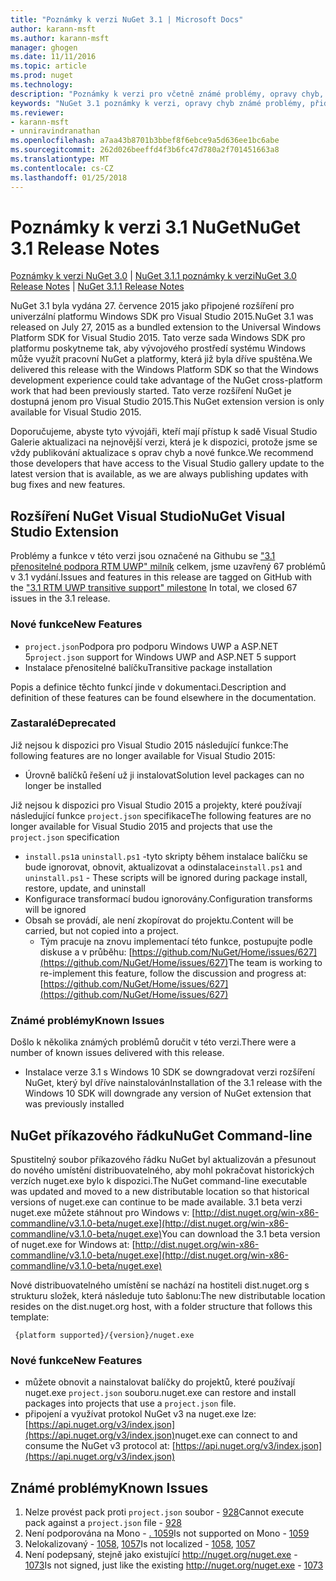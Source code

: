 ```yaml
---
title: "Poznámky k verzi NuGet 3.1 | Microsoft Docs"
author: karann-msft
ms.author: karann-msft
manager: ghogen
ms.date: 11/11/2016
ms.topic: article
ms.prod: nuget
ms.technology: 
description: "Poznámky k verzi pro včetně známé problémy, opravy chyb, přidaných funkcí a chcete 3.1 NuGet."
keywords: "NuGet 3.1 poznámky k verzi, opravy chyb známé problémy, přidat funkce, chcete"
ms.reviewer:
- karann-msft
- unniravindranathan
ms.openlocfilehash: a7aa43b8701b3bbef8f6ebce9a5d636ee1bc6abe
ms.sourcegitcommit: 262d026beeffd4f3b6fc47d780a2f701451663a8
ms.translationtype: MT
ms.contentlocale: cs-CZ
ms.lasthandoff: 01/25/2018
---
```

# <a name="nuget-31-release-notes"></a><span data-ttu-id="ae5ee-104">Poznámky k verzi 3.1 NuGet</span><span class="sxs-lookup"><span data-stu-id="ae5ee-104">NuGet 3.1 Release Notes</span></span>

<span data-ttu-id="ae5ee-105">[Poznámky k verzi NuGet 3.0](../release-notes/nuget-3.0.0.md) | [NuGet 3.1.1 poznámky k verzi](../release-notes/nuget-3.1.1.md)</span><span class="sxs-lookup"><span data-stu-id="ae5ee-105">[NuGet 3.0 Release Notes](../release-notes/nuget-3.0.0.md) | [NuGet 3.1.1 Release Notes](../release-notes/nuget-3.1.1.md)</span></span>

<span data-ttu-id="ae5ee-106">NuGet 3.1 byla vydána 27. července 2015 jako připojené rozšíření pro univerzální platformu Windows SDK pro Visual Studio 2015.</span><span class="sxs-lookup"><span data-stu-id="ae5ee-106">NuGet 3.1 was released on July 27, 2015 as a bundled extension to the Universal Windows Platform SDK for Visual Studio 2015.</span></span> <span data-ttu-id="ae5ee-107">Tato verze sada Windows SDK pro platformu poskytneme tak, aby vývojového prostředí systému Windows může využít pracovní NuGet a platformy, která již byla dříve spuštěna.</span><span class="sxs-lookup"><span data-stu-id="ae5ee-107">We delivered this release with the Windows Platform SDK so that the Windows development experience could take advantage of the NuGet cross-platform work that had been previously started.</span></span> <span data-ttu-id="ae5ee-108">Tato verze rozšíření NuGet je dostupná jenom pro Visual Studio 2015.</span><span class="sxs-lookup"><span data-stu-id="ae5ee-108">This NuGet extension version is only available for Visual Studio 2015.</span></span>

<span data-ttu-id="ae5ee-109">Doporučujeme, abyste tyto vývojáři, kteří mají přístup k sadě Visual Studio Galerie aktualizaci na nejnovější verzi, která je k dispozici, protože jsme se vždy publikování aktualizace s oprav chyb a nové funkce.</span><span class="sxs-lookup"><span data-stu-id="ae5ee-109">We recommend those developers that have access to the Visual Studio gallery update to the latest version that is available, as we are always publishing updates with bug fixes and new features.</span></span>

## <a name="nuget-visual-studio-extension"></a><span data-ttu-id="ae5ee-110">Rozšíření NuGet Visual Studio</span><span class="sxs-lookup"><span data-stu-id="ae5ee-110">NuGet Visual Studio Extension</span></span>

<span data-ttu-id="ae5ee-111">Problémy a funkce v této verzi jsou označené na Githubu se ["3.1 přenositelné podpora RTM UWP" milník](https://github.com/NuGet/Home/issues?utf8=%E2%9C%93&q=is%3Aclosed+milestone%3A%223.1+RTM+UWP+transitive+support%22+) celkem, jsme uzavřený 67 problémů v 3.1 vydání.</span><span class="sxs-lookup"><span data-stu-id="ae5ee-111">Issues and features in this release are tagged on GitHub with the ["3.1 RTM UWP transitive support" milestone](https://github.com/NuGet/Home/issues?utf8=%E2%9C%93&q=is%3Aclosed+milestone%3A%223.1+RTM+UWP+transitive+support%22+)  In total, we closed 67 issues in the 3.1 release.</span></span>

### <a name="new-features"></a><span data-ttu-id="ae5ee-112">Nové funkce</span><span class="sxs-lookup"><span data-stu-id="ae5ee-112">New Features</span></span>

* <span data-ttu-id="ae5ee-113">`project.json`Podpora pro podporu Windows UWP a ASP.NET 5</span><span class="sxs-lookup"><span data-stu-id="ae5ee-113">`project.json` support for Windows UWP and ASP.NET 5 support</span></span>
* <span data-ttu-id="ae5ee-114">Instalace přenositelné balíčku</span><span class="sxs-lookup"><span data-stu-id="ae5ee-114">Transitive package installation</span></span>

<span data-ttu-id="ae5ee-115">Popis a definice těchto funkcí jinde v dokumentaci.</span><span class="sxs-lookup"><span data-stu-id="ae5ee-115">Description and definition of these features can be found elsewhere in the documentation.</span></span>

### <a name="deprecated"></a><span data-ttu-id="ae5ee-116">Zastaralé</span><span class="sxs-lookup"><span data-stu-id="ae5ee-116">Deprecated</span></span>

<span data-ttu-id="ae5ee-117">Již nejsou k dispozici pro Visual Studio 2015 následující funkce:</span><span class="sxs-lookup"><span data-stu-id="ae5ee-117">The following features are no longer available for Visual Studio 2015:</span></span>

* <span data-ttu-id="ae5ee-118">Úrovně balíčků řešení už ji instalovat</span><span class="sxs-lookup"><span data-stu-id="ae5ee-118">Solution level packages can no longer be installed</span></span>

<span data-ttu-id="ae5ee-119">Již nejsou k dispozici pro Visual Studio 2015 a projekty, které používají následující funkce `project.json` specifikace</span><span class="sxs-lookup"><span data-stu-id="ae5ee-119">The following features are no longer available for Visual Studio 2015 and projects that use the `project.json` specification</span></span>

* <span data-ttu-id="ae5ee-120">`install.ps1`a `uninstall.ps1` -tyto skripty během instalace balíčku se bude ignorovat, obnovit, aktualizovat a odinstalace</span><span class="sxs-lookup"><span data-stu-id="ae5ee-120">`install.ps1` and `uninstall.ps1` - These scripts will be ignored during package install, restore, update, and uninstall</span></span>
* <span data-ttu-id="ae5ee-121">Konfigurace transformací budou ignorovány.</span><span class="sxs-lookup"><span data-stu-id="ae5ee-121">Configuration transforms will be ignored</span></span>
* <span data-ttu-id="ae5ee-122">Obsah se provádí, ale není zkopírovat do projektu.</span><span class="sxs-lookup"><span data-stu-id="ae5ee-122">Content will be carried, but not copied into a project.</span></span>
    * <span data-ttu-id="ae5ee-123">Tým pracuje na znovu implementací této funkce, postupujte podle diskuse a v průběhu: [https://github.com/NuGet/Home/issues/627](https://github.com/NuGet/Home/issues/627)</span><span class="sxs-lookup"><span data-stu-id="ae5ee-123">The team is working to re-implement this feature, follow the discussion and progress at: [https://github.com/NuGet/Home/issues/627](https://github.com/NuGet/Home/issues/627)</span></span>


### <a name="known-issues"></a><span data-ttu-id="ae5ee-124">Známé problémy</span><span class="sxs-lookup"><span data-stu-id="ae5ee-124">Known Issues</span></span>

<span data-ttu-id="ae5ee-125">Došlo k několika známých problémů doručit v této verzi.</span><span class="sxs-lookup"><span data-stu-id="ae5ee-125">There were a number of known issues delivered with this release.</span></span>

* <span data-ttu-id="ae5ee-126">Instalace verze 3.1 s Windows 10 SDK se downgradovat verzi rozšíření NuGet, který byl dříve nainstalován</span><span class="sxs-lookup"><span data-stu-id="ae5ee-126">Installation of the 3.1 release with the Windows 10 SDK will downgrade any version of NuGet extension that was previously installed</span></span>

## <a name="nuget-command-line"></a><span data-ttu-id="ae5ee-127">NuGet příkazového řádku</span><span class="sxs-lookup"><span data-stu-id="ae5ee-127">NuGet Command-line</span></span>

<span data-ttu-id="ae5ee-128">Spustitelný soubor příkazového řádku NuGet byl aktualizován a přesunout do nového umístění distribuovatelného, aby mohl pokračovat historických verzích nuget.exe bylo k dispozici.</span><span class="sxs-lookup"><span data-stu-id="ae5ee-128">The NuGet command-line executable was updated and moved to a new distributable location so that historical versions of nuget.exe can continue to be made available.</span></span>  <span data-ttu-id="ae5ee-129">3.1 beta verzi nuget.exe můžete stáhnout pro Windows v: [http://dist.nuget.org/win-x86-commandline/v3.1.0-beta/nuget.exe](http://dist.nuget.org/win-x86-commandline/v3.1.0-beta/nuget.exe)</span><span class="sxs-lookup"><span data-stu-id="ae5ee-129">You can download the 3.1 beta version of nuget.exe for Windows at: [http://dist.nuget.org/win-x86-commandline/v3.1.0-beta/nuget.exe](http://dist.nuget.org/win-x86-commandline/v3.1.0-beta/nuget.exe)</span></span>

<span data-ttu-id="ae5ee-130">Nové distribuovatelného umístění se nachází na hostiteli dist.nuget.org s strukturu složek, která následuje tuto šablonu:</span><span class="sxs-lookup"><span data-stu-id="ae5ee-130">The new distributable location resides on the dist.nuget.org host, with a folder structure that follows this template:</span></span>

     {platform supported}/{version}/nuget.exe

### <a name="new-features"></a><span data-ttu-id="ae5ee-131">Nové funkce</span><span class="sxs-lookup"><span data-stu-id="ae5ee-131">New Features</span></span>

* <span data-ttu-id="ae5ee-132">můžete obnovit a nainstalovat balíčky do projektů, které používají nuget.exe `project.json` souboru.</span><span class="sxs-lookup"><span data-stu-id="ae5ee-132">nuget.exe can restore and install packages into projects that use a `project.json` file.</span></span>
* <span data-ttu-id="ae5ee-133">připojení a využívat protokol NuGet v3 na nuget.exe lze: [https://api.nuget.org/v3/index.json](https://api.nuget.org/v3/index.json)</span><span class="sxs-lookup"><span data-stu-id="ae5ee-133">nuget.exe can connect to and consume the NuGet v3 protocol at: [https://api.nuget.org/v3/index.json](https://api.nuget.org/v3/index.json)</span></span>

## <a name="known-issues"></a><span data-ttu-id="ae5ee-134">Známé problémy</span><span class="sxs-lookup"><span data-stu-id="ae5ee-134">Known Issues</span></span> ##

1.    <span data-ttu-id="ae5ee-135">Nelze provést pack proti `project.json` soubor - [928](https://github.com/NuGet/Home/issues/928)</span><span class="sxs-lookup"><span data-stu-id="ae5ee-135">Cannot execute pack against a `project.json` file - [928](https://github.com/NuGet/Home/issues/928)</span></span>
2.    <span data-ttu-id="ae5ee-136">Není podporována na Mono - [. 1059](https://github.com/NuGet/Home/issues/1059)</span><span class="sxs-lookup"><span data-stu-id="ae5ee-136">Is not supported on Mono - [1059](https://github.com/NuGet/Home/issues/1059)</span></span>
3.    <span data-ttu-id="ae5ee-137">Nelokalizovaný - [1058](https://github.com/NuGet/Home/issues/1058), [1057](https://github.com/NuGet/Home/issues/1057)</span><span class="sxs-lookup"><span data-stu-id="ae5ee-137">Is not localized - [1058](https://github.com/NuGet/Home/issues/1058),   [1057](https://github.com/NuGet/Home/issues/1057)</span></span>
4.    <span data-ttu-id="ae5ee-138">Není podepsaný, stejně jako existující http://nuget.org/nuget.exe - [1073](https://github.com/NuGet/Home/issues/1073)</span><span class="sxs-lookup"><span data-stu-id="ae5ee-138">Is not signed, just like the existing http://nuget.org/nuget.exe - [1073](https://github.com/NuGet/Home/issues/1073)</span></span>
